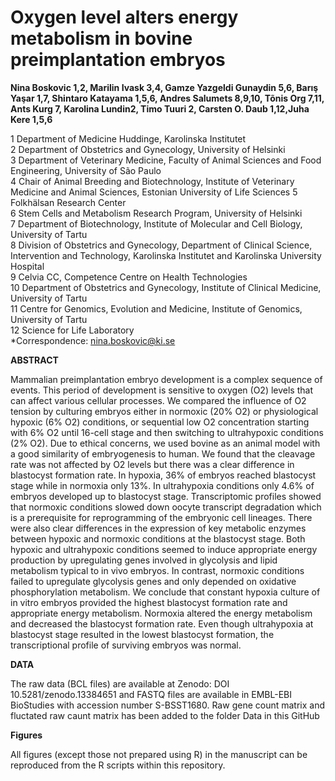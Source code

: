 # Oxygen level alters energy metabolism in bovine preimplantation embryos

**Nina Boskovic 1,2, Marilin Ivask 3,4, Gamze Yazgeldi Gunaydin 5,6, Barış Yaşar 1,7, Shintaro Katayama 1,5,6, Andres Salumets 8,9,10, Tõnis Org 7,11, Ants Kurg 7, Karolina Lundin2, Timo Tuuri 2, Carsten O. Daub 1,12,Juha Kere 1,5,6** 

1 Department of Medicine Huddinge, Karolinska Institutet  
2 Department of Obstetrics and Gynecology, University of Helsinki  
3 Department of Veterinary Medicine, Faculty of Animal Sciences and Food Engineering, University of São Paulo   
4 Chair of Animal Breeding and Biotechnology, Institute of Veterinary Medicine and Animal Sciences, Estonian University of Life Sciences
5 Folkhälsan Research Center    
6 Stem Cells and Metabolism Research Program, University of Helsinki   
7 Department of Biotechnology, Institute of Molecular and Cell Biology, University of Tartu   
8 Division of Obstetrics and Gynecology, Department of Clinical Science, Intervention and Technology, 
 Karolinska Institutet and Karolinska University Hospital   
 9 Celvia CC, Competence Centre on Health Technologies    
 10 Department of Obstetrics and Gynecology, Institute of Clinical Medicine, University of Tartu   
 11 Centre for Genomics, Evolution and Medicine, Institute of Genomics, University of Tartu   
 12 Science for Life Laboratory   
 *Correspondence: nina.boskovic@ki.se  


**ABSTRACT** 

Mammalian preimplantation embryo development is a complex sequence of events. This period of development is sensitive to oxygen (O2) levels that can affect various cellular processes. We compared the influence of O2 tension by culturing embryos either in normoxic (20% O2) or physiological hypoxic (6% O2) conditions, or sequential low O2 concentration starting with 6% O2 until 16-cell stage and then switching to ultrahypoxic conditions (2% O2). Due to ethical concerns, we used bovine as an animal model with a good similarity of embryogenesis to human. We found that the cleavage rate was not affected by O2 levels but there was a clear difference in blastocyst formation rate. In hypoxia, 36% of embryos reached blastocyst stage while in normoxia only 13%. In ultrahypoxia conditions only 4.6% of embryos developed up to blastocyst stage. Transcriptomic profiles showed that normoxic conditions slowed down oocyte transcript degradation which is a prerequisite for reprogramming of the embryonic cell lineages. There were also clear differences in the expression of key metabolic enzymes between hypoxic and normoxic conditions at the blastocyst stage. Both hypoxic and ultrahypoxic conditions seemed to induce appropriate energy production by upregulating genes involved in glycolysis and lipid metabolism typical to in vivo embryos. In contrast, normoxic conditions failed to upregulate glycolysis genes and only depended on oxidative phosphorylation metabolism. We conclude that constant hypoxia culture of in vitro embryos provided the highest blastocyst formation rate and appropriate energy metabolism. Normoxia altered the energy metabolism and decreased the blastocyst formation rate. Even though ultrahypoxia at blastocyst stage resulted in the lowest blastocyst formation, the transcriptional profile of surviving embryos was normal.

**DATA**   

The raw data (BCL files) are available at Zenodo: DOI 10.5281/zenodo.13384651 and FASTQ files are available in EMBL-EBI BioStudies with accession number S-BSST1680. 
Raw gene count matrix and fluctated raw caunt matrix has been added to the folder Data in this GitHub 

**Figures**

All figures (except those not prepared using R) in the manuscript can be reproduced from the R scripts within this repository.








